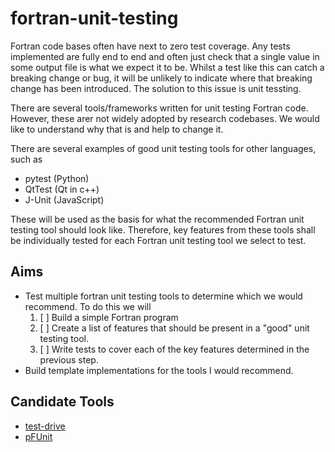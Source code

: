 # fortran-unit-testing
Fortran code bases often have next to zero test coverage. Any tests implemented are fully end to end and often just check that a single value in some
output file is what we expect it to be. Whilst a test like this can catch a breaking change or bug, it will be unlikely to indicate where that 
breaking change has been introduced. The solution to this issue is unit tessting. 

There are several tools/frameworks written for unit testing Fortran code. However, these arer not widely adopted by research codebases. We would like
to understand why that is and help to change it. 

There are several examples of good unit testing tools for other languages, such as 

- pytest (Python)
- QtTest (Qt in c++)
- J-Unit (JavaScript)

These will be used as the basis for what the recommended Fortran unit testing tool should look like. Therefore, key features from these tools shall be 
individually tested for each Fortran unit testing tool we select to test.

## Aims
- Test multiple fortran unit testing tools to determine which we would recommend. To do this we will
    1. [ ] Build a simple Fortran program
    2. [ ] Create a list of features that should be present in a "good" unit testing tool.
    3. [ ] Write tests to cover each of the key features determined in the previous step.
- Build template implementations for the tools I would recommend.

## Candidate Tools
- [test-drive](./tests/test-drive)
- [pFUnit](./tests/pFUnit)
